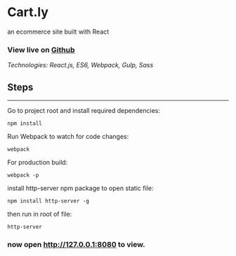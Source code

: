 # Cart.ly

an ecommerce site built with React

### View live on [Github](http://nanettejulius.com/Cart.ly-with-React/)

_Technologies: React.js, ES6, Webpack, Gulp, Sass_


## Steps

-----------

Go to project root and install required dependencies:
```
npm install
```

Run Webpack to watch for code changes:
```
webpack
```

For production build:

```
webpack -p
```

install http-server npm package to open static file:

```
npm install http-server -g
```

then run in root of file:

```
http-server
```
### now open http://127.0.0.1:8080 to view.
